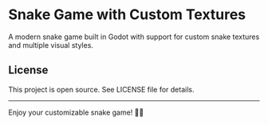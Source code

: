 # Snake Game with Custom Textures

A modern snake game built in Godot with support for custom snake textures and multiple visual styles.

## License

This project is open source. See LICENSE file for details.

---

Enjoy your customizable snake game! 🐍✨

